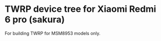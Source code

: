 TWRP device tree for Xiaomi Redmi 6 pro (sakura)
========================================================

For building TWRP for MSM8953 models only.
